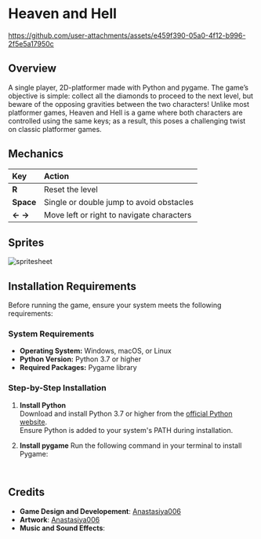 # Heaven and Hell
https://github.com/user-attachments/assets/e459f390-05a0-4f12-b996-2f5e5a17950c

## Overview
A single player, 2D-platformer made with Python and pygame. The game’s objective is simple: collect all the diamonds to proceed to the next level, but beware of the opposing gravities between the two characters! Unlike most platformer games, Heaven and Hell is a game where both characters are controlled using the same keys; as a result, this poses a challenging twist on classic platformer games.

## Mechanics
 Key         | Action                                      |
|:-----------|:--------------------------------------------|
| **R**      | Reset the level                             |
| **Space**  | Single or double jump to avoid obstacles    |
| **←  →**   | Move left or right to navigate characters   |

## Sprites
![spritesheet](https://github.com/user-attachments/assets/62f0f523-67ab-4608-86d0-fda740ec5af0)

## Installation Requirements

Before running the game, ensure your system meets the following requirements:

### System Requirements
- **Operating System:** Windows, macOS, or Linux
- **Python Version:** Python 3.7 or higher
- **Required Packages:** Pygame library

### Step-by-Step Installation

1. **Install Python**  
   Download and install Python 3.7 or higher from the [official Python website](https://www.python.org/downloads/).  
   Ensure Python is added to your system's PATH during installation.

2. **Install pygame**
   Run the following command in your terminal to install Pygame:
   ```pip install pygame


## Credits
- **Game Design and Developement**: [Anastasiya006](https://github.com/Anastasiya006)
- **Artwork**: [Anastasiya006](https://github.com/Anastasiya006)
- **Music and Sound Effects**: 
